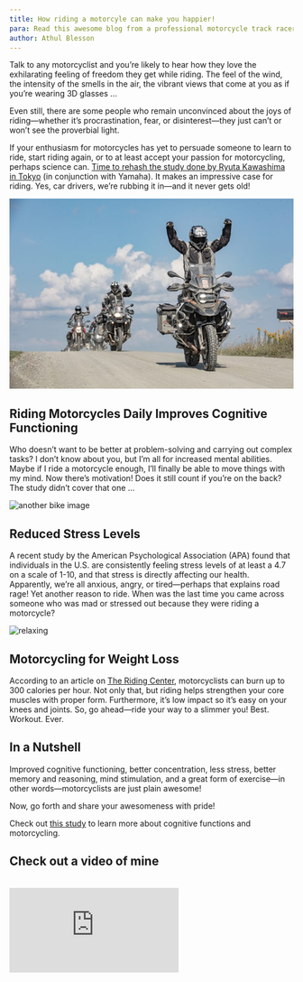 ```yaml
---
title: How riding a motorcyle can make you happier!
para: Read this awesome blog from a professional motorcycle track racer. You will discover how riding a bike can make your happy!
author: Athul Blesson
---
```


Talk to any motorcyclist and you’re likely to hear how they love the exhilarating feeling of freedom they get while riding. The feel of the wind, the intensity of the smells in the air, the vibrant views that come at you as if you’re wearing 3D glasses …

Even still, there are some people who remain unconvinced about the joys of riding—whether it’s procrastination, fear, or disinterest—they just can’t or won’t see the proverbial light.

If your enthusiasm for motorcycles has yet to persuade someone to learn to ride, start riding again, or to at least accept your passion for motorcycling, perhaps science can. [Time to rehash the study done by Ryuta Kawashima in Tokyo](https://global.yamaha-motor.com/news/2009/0304/research.html) (in conjunction with Yamaha). It makes an impressive case for riding. Yes, car drivers, we’re rubbing it in—and it never gets old!

![bike images](img/pic1.jpg)

## Riding Motorcycles Daily Improves Cognitive Functioning

Who doesn’t want to be better at problem-solving and carrying out complex tasks? I don’t know about you, but I’m all for increased mental abilities. Maybe if I ride a motorcycle enough, I’ll finally be able to move things with my mind. Now there’s motivation! Does it still count if you’re on the back? The study didn’t cover that one …

![another bike image](https://www.roadrunner.travel/wp/wp-content/uploads/IMG_5841-772x414.jpg)

## Reduced Stress Levels

A recent study by the American Psychological Association (APA) found that individuals in the U.S. are consistently feeling stress levels of at least a 4.7 on a scale of 1-10, and that stress is directly affecting our health. Apparently, we’re all anxious, angry, or tired—perhaps that explains road rage! Yet another reason to ride. When was the last time you came across someone who was mad or stressed out because they were riding a motorcycle?

![relaxing](https://www.roadrunner.travel/wp/wp-content/uploads/DSF5979-772x515.jpg)

## Motorcycling for Weight Loss

According to an article on [The Riding Center](https://theridingcenter.com/do-motorcycles-really-make-you-stronger-and-smarter/), motorcyclists can burn up to 300 calories per hour. Not only that, but riding helps strengthen your core muscles with proper form. Furthermore, it’s low impact so it’s easy on your knees and joints. So, go ahead—ride your way to a slimmer you! Best. Workout. Ever.

## In a Nutshell

Improved cognitive functioning, better concentration, less stress, better memory and reasoning, mind stimulation, and a great form of exercise—in other words—motorcyclists are just plain awesome!

Now, go forth and share your awesomeness with pride!

Check out [this study](https://www.jstage.jst.go.jp/article/jsaeijae/5/2/5_20144193/_pdf) to learn more about cognitive functions and motorcycling.

## Check out a video of mine

<br/>

<div class='embed-container'>
<iframe src='https://www.youtube.com/embed/rumyxiDst3w' frameborder='0' allow="accelerometer; autoplay; clipboard-write; encrypted-media; gyroscope; picture-in-picture"  allowfullscreen>
</iframe>
</div>
